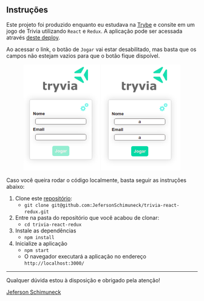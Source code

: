 ## Instruções

Este projeto foi produzido enquanto eu estudava na [Trybe](https://www.betrybe.com/) e consite em um jogo de Trivia utilizando `React` e `Redux`. A aplicação pode ser acessada através [deste deploy](sad-booth-b6a258.netlify.app).

Ao acessar o link, o botão de `Jogar` vai estar desabilitado, mas basta que os campos não estejam vazios para que o botão fique dispoível.

<p align="center">
  <img src="public/disabled.png" width="200"/>
  <img src="public/enabled.png" width="208"/>
</p>


Caso você queira rodar o código localmente, basta seguir as instruções abaixo:

1. Clone este [repositório](git@github.com:JefersonSchimuneck/trivia-react-redux.git): 
   - `git clone git@github.com:JefersonSchimuneck/trivia-react-redux.git`
2. Entre na pasta do repositório que você acabou de clonar:
   - `cd trivia-react-redux`
3. Instale as dependências
   - `npm install`
4. Inicialize a aplicação
   - `npm start`
   -  O navegador executará a aplicação no endereço `http://localhost:3000/`

---

Qualquer dúvida estou à disposição e obrigado pela atenção!

[Jeferson Schimuneck](https://www.linkedin.com/in/jeferson-schimuneck/)